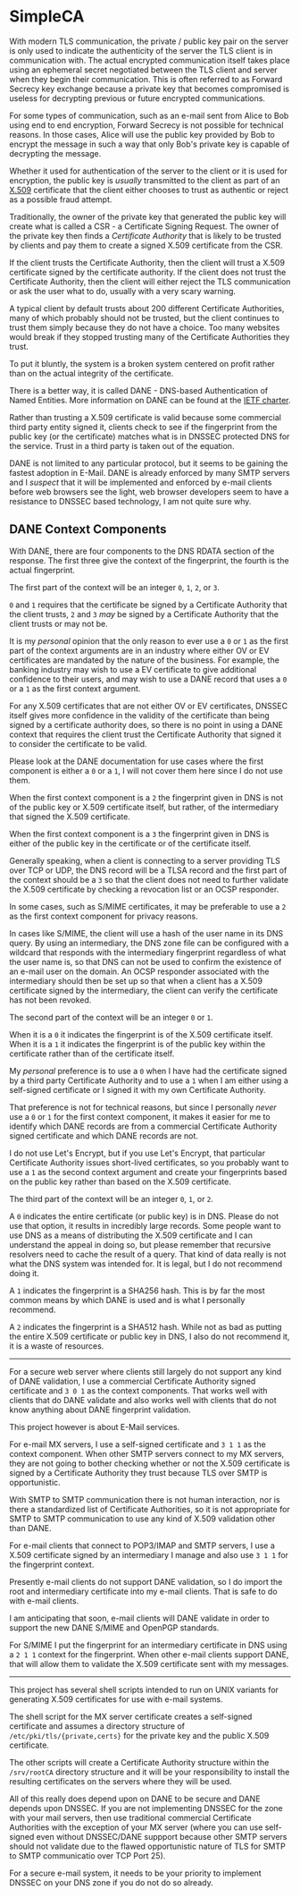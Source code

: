 SimpleCA
========

With modern TLS communication, the private / public key pair on the server is
only used to indicate the authenticity of the server the TLS client is in
communication with. The actual encrypted communication itself takes place using
an ephemeral secret negotiated between the TLS client and server when they
begin their communication. This is often referred to as Forward Secrecy key
exchange because a private key that becomes compromised is useless for
decrypting previous or future encrypted communications.

For some types of communication, such as an e-mail sent from Alice to Bob using
end to end encryption, Forward Secrecy is not possible for technical reasons.
In those cases, Alice will use the public key provided by Bob to encrypt the
message in such a way that only Bob's private key is capable of decrypting the
message.

Whether it used for authentication of the server to the client or it is used
for encryption, the public key is *usually* transmitted to the client as part
of an [X.509](https://en.wikipedia.org/wiki/X.509) certificate that the client
either chooses to trust as authentic or reject as a possible fraud attempt.

Traditionally, the owner of the private key that generated the public key will
create what is called a CSR - a Certificate Signing Request. The owner of the
private key then finds a *Certificate Authority* that is likely to be trusted
by clients and pay them to create a signed X.509 certificate from the CSR.

If the client trusts the Certificate Authority, then the client will trust a
X.509 certificate signed by the certificate authority. If the client does not
trust the Certificate Authority, then the client will either reject the TLS
communication or ask the user what to do, usually with a very scary warning.

A typical client by default trusts about 200 different Certificate Authorities,
many of which probably should not be trusted, but the client continues to trust
them simply because they do not have a choice. Too many websites would break if
they stopped trusting many of the Certificate Authorities they trust.

To put it bluntly, the system is a broken system centered on profit rather than
on the actual integrity of the certificate.

There is a better way, it is called DANE - DNS-based Authentication of Named
Entities. More information on DANE can be found at the
[IETF charter](https://datatracker.ietf.org/wg/dane/charter/).

Rather than trusting a X.509 certificate is valid because some commercial third
party entity signed it, clients check to see if the fingerprint from the public
key (or the certificate) matches what is in DNSSEC protected DNS for the
service. Trust in a third party is taken out of the equation.

DANE is not limited to any particular protocol, but it seems to be gaining the
fastest adoption in E-Mail. DANE is already enforced by many SMTP servers and
I *suspect* that it will be implemented and enforced by e-mail clients before
web browsers see the light, web browser developers seem to have a resistance to
DNSSEC based technology, I am not quite sure why.

DANE Context Components
-----------------------

With DANE, there are four components to the DNS RDATA section of the response.
The first three give the context of the fingerprint, the fourth is the actual
fingerprint.

The first part of the context will be an integer `0`, `1`, `2`, or `3`.

`0` and `1` requires that the certificate be signed by a Certificate Authority
that the client trusts, `2` and `3` *may* be signed by a Certificate Authority
that the client trusts or may not be.

It is my *personal* opinion that the only reason to ever use a `0` or `1` as
the first part of the context arguments are in an industry where either OV or
EV certificates are mandated by the nature of the business. For example, the
banking industry may wish to use a EV certificate to give additional confidence
to their users, and may wish to use a DANE record that uses a `0` or a `1` as
the first context argument.

For any X.509 certificates that are not either OV or EV certificates, DNSSEC
itself gives more confidence in the validity of the certificate than being
signed by a certificate authority does, so there is no point in using a DANE
context that requires the client trust the Certificate Authority that signed it
to consider the certificate to be valid.

Please look at the DANE documentation for use cases where the first component
is either a `0` or a `1`, I will not cover them here since I do not use them.

When the first context component is a `2` the fingerprint given in DNS is not
of the public key or X.509 certificate itself, but rather, of the intermediary
that signed the X.509 certificate.

When the first context component is a `3` the fingerprint given in DNS is
either of the public key in the certificate or of the certificate itself.

Generally speaking, when a client is connecting to a server providing TLS over
TCP or UDP, the DNS record will be a TLSA record and the first part of the
context should be a `3` so that the client does not need to further validate
the X.509 certificate by checking a revocation list or an OCSP responder.

In some cases, such as S/MIME certificates, it may be preferable to use a `2`
as the first context component for privacy reasons.

In cases like S/MIME, the client will use a hash of the user name in its DNS
query. By using an intermediary, the DNS zone file can be configured with a
wildcard that responds with the intermediary fingerprint regardless of what the
user name is, so that DNS can not be used to confirm the existence of an e-mail
user on the domain. An OCSP responder associated with the intermediary should
then be set up so that when a client has a X.509 certificate signed by the
intermediary, the client can verify the certificate has not been revoked.

The second part of the context will be an integer `0` or `1`.

When it is a `0` it indicates the fingerprint is of the X.509 certificate
itself. When it is a `1` it indicates the fingerprint is of the public key
within the certificate rather than of the certificate itself.

My *personal* preference is to use a `0` when I have had the certificate signed
by a third party Certificate Authority and to use a `1` when I am either using
a self-signed certificate or I signed it with my own Certificate Authority.

That preference is not for technical reasons, but since I personally *never*
use a `0` or `1` for the first context component, it makes it easier for me to
identify which DANE records are from a commercial Certificate Authority signed
certificate and which DANE records are not.

I do not use Let's Encrypt, but if you use Let's Encrypt, that particular
Certificate Authority issues short-lived certificates, so you probably want to
use a `1` as the second context argument and create your fingerprints based on
the public key rather than based on the X.509 certificate.

The third part of the context will be an integer `0`, `1`, or `2`.

A `0` indicates the entire certificate (or public key) is in DNS. Please do not
use that option, it results in incredibly large records. Some people want to
use DNS as a means of distributing the X.509 certificate and I can understand
the appeal in doing so, but please remember that recursive resolvers need to
cache the result of a query. That kind of data really is not what the DNS
system was intended for. It is legal, but I do not recommend doing it.

A `1` indicates the fingerprint is a SHA256 hash. This is by far the most
common means by which DANE is used and is what I personally recommend.

A `2` indicates the fingerprint is a SHA512 hash. While not as bad as putting
the entire X.509 certificate or public key in DNS, I also do not recommend it,
it is a waste of resources.

* * * * *

For a secure web server where clients still largely do not support any kind of
DANE validation, I use a commercial Certificate Authority signed certificate
and `3 0 1` as the context components. That works well with clients that do
DANE validate and also works well with clients that do not know anything about
DANE fingerprint validation.

This project however is about E-Mail services.

For e-mail MX servers, I use a self-signed certificate and `3 1 1` as the
context component. When other SMTP servers connect to my MX servers, they are
not going to bother checking whether or not the X.509 certificate is signed by
a Certificate Authority they trust because TLS over SMTP is opportunistic.

With SMTP to SMTP communication there is not human interaction, nor is there a
standardized list of Certificate Authorities, so it is not appropriate for SMTP
to SMTP communication to use any kind of X.509 validation other than DANE.

For e-mail clients that connect to POP3/IMAP and SMTP servers, I use a X.509
certificate signed by an intermediary I manage and also use `3 1 1` for the
fingerprint context.

Presently e-mail clients do not support DANE validation, so I do import the
root and intermediary certificate into my e-mail clients. That is safe to do
with e-mail clients.

I am anticipating that soon, e-mail clients will DANE validate in order to
support the new DANE S/MIME and OpenPGP standards.

For S/MIME I put the fingerprint for an intermediary certificate in DNS using
a `2 1 1` context for the fingerprint. When other e-mail clients support DANE,
that will allow them to validate the X.509 certificate sent with my messages.

* * * * *

This project has several shell scripts intended to run on UNIX variants for
generating X.509 certificates for use with e-mail systems.

The shell script for the MX server certificate creates a self-signed
certificate and assumes a directory structure of `/etc/pki/tls/{private,certs}`
for the private key and the public X.509 certificate.

The other scripts will create a Certificate Authority structure within the
`/srv/rootCA` directory structure and it will be your responsibility to install
the resulting certificates on the servers where they will be used.

All of this really does depend upon on DANE to be secure and DANE depends upon
DNSSEC. If you are not implementing DNSSEC for the zone with your mail servers,
then use traditional commercial Certificate Authorities with the exception of
your MX server (where you can use self-signed even without DNSSEC/DANE
suppport because other SMTP servers should not validate due to the flawed
opportunistic nature of TLS for SMTP to SMTP communicatio over TCP Port 25).

For a secure e-mail system, it needs to be your priority to implement DNSSEC on
your DNS zone if you do not do so already.
